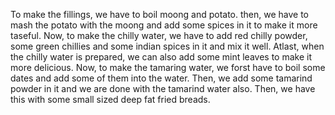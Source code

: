 To make the fillings, we have to boil moong and potato. then, we have to mash the potato with the moong and add some spices in it to make it more taseful. Now, to make the chilly water, we have to add red chilly powder, some green chillies and some indian spices in it and mix it well. Atlast, when the chilly water is prepared, we can also add some mint leaves to make it more delicious. Now, to make the tamaring water, we forst have to boil some dates and add some of them into the water. Then, we add some tamarind powder in it and we are done with the tamarind water also. Then, we have this with some small sized deep fat fried breads.  
